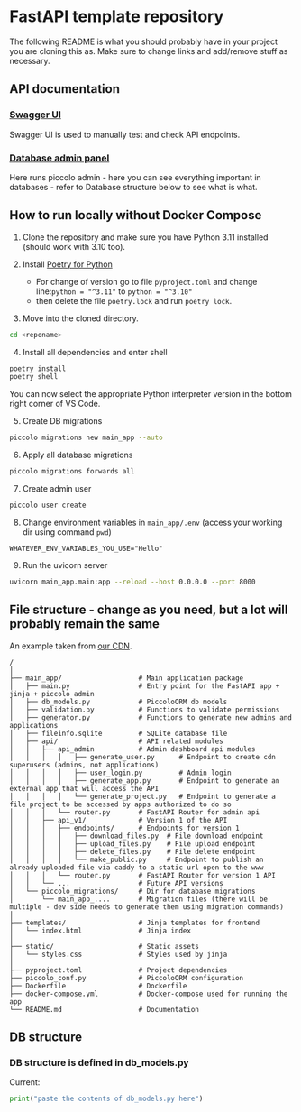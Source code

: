 # FastAPI template repository

The following README is what you should probably have in your project you are cloning this as. Make sure to change links and add/remove stuff as necessary.

## API documentation

### [Swagger UI](https://localhost:8000/docs)

Swagger UI is used to manually test and check API endpoints.

### [Database admin panel](http://localhost:8000/database)

Here runs piccolo admin - here you can see everything important in databases - refer to Database structure below to see what is what.

## How to run locally without Docker Compose

1. Clone the repository and make sure you have Python 3.11 installed (should work with 3.10 too).

2. Install [Poetry for Python](https://python-poetry.org/docs/#installation)
   - For change of version go to file `pyproject.toml` and change line:`python = "^3.11"` to `python = "^3.10"`
   - then delete the file `poetry.lock` and run `poetry lock`.

3. Move into the cloned directory.

```bash
cd <reponame>
```

4. Install all dependencies and enter shell

```bash
poetry install
poetry shell
```

You can now select the appropriate Python interpreter version in the bottom right corner of VS Code.

5. Create DB migrations

```bash
piccolo migrations new main_app --auto
```

6. Apply all database migrations

```bash
piccolo migrations forwards all
```

7. Create admin user

```bash
piccolo user create
```

8. Change environment variables in `main_app/.env` (access your working dir using command `pwd`)

```
WHATEVER_ENV_VARIABLES_YOU_USE="Hello"
```

9. Run the uvicorn server

```bash
uvicorn main_app.main:app --reload --host 0.0.0.0 --port 8000
```

## File structure - change as you need, but a lot will probably remain the same

An example taken from [our CDN](https://gitlab.gpcz.eu/green-panda/cdn).

```
/
│
├── main_app/                   # Main application package
│   ├── main.py                 # Entry point for the FastAPI app + jinja + piccolo admin
│   ├── db_models.py            # PiccoloORM db models
│   ├── validation.py           # Functions to validate permissions
│   ├── generator.py            # Functions to generate new admins and
applications
│   ├── fileinfo.sqlite         # SQLite database file
│   ├── api/                    # API related modules
│   │   ├── api_admin           # Admin dashboard api modules
│   │   │   │   ├── generate_user.py      # Endpoint to create cdn superusers (admins, not applications)
│   │   │   │   ├── user_login.py         # Admin login
│   │   │   │   ├── generate_app.py       # Endpoint to generate an external app that will access the API
│   │   │   │   └── generate_project.py   # Endpoint to generate a file project to be accessed by apps authorized to do so
│   │   │   └── router.py       # FastAPI Router for admin api
│   │   ├── api_v1/             # Version 1 of the API
│   │   │   ├── endpoints/      # Endpoints for version 1
│   │   │   │   ├── download_files.py  # File download endpoint
│   │   │   │   ├── upload_files.py    # File upload endpoint
│   │   │   │   ├── delete_files.py    # File delete endpoint
│   │   │   │   └── make_public.py     # Endpoint to publish an already uploaded file via caddy to a static url open to the www
│   │   │   └── router.py       # FastAPI Router for version 1 API
│   │   └── ...                 # Future API versions
│   └── piccolo_migrations/     # Dir for database migrations
│       └── main_app_....       # Migration files (there will be multiple - dev side needs to generate them using migration commands)
│
├── templates/                  # Jinja templates for frontend
│   └── index.html              # Jinja index
│
├── static/                     # Static assets
│   └── styles.css              # Styles used by jinja
│
├── pyproject.toml              # Project dependencies
├── piccolo_conf.py             # PiccoloORM configuration
├── Dockerfile                  # Dockerfile
├── docker-compose.yml          # Docker-compose used for running the app
└── README.md                   # Documentation
```

## DB structure

### DB structure is defined in db_models.py

Current:

```python
print("paste the contents of db_models.py here")
```
